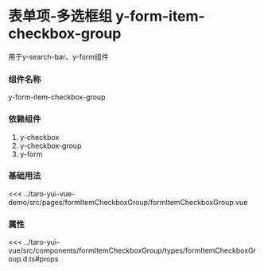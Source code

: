# 表单项-多选框组 y-form-item-checkbox-group

用于y-search-bar、y-form组件

### 组件名称

y-form-item-checkbox-group


### 依赖组件

1. y-checkbox
1. y-checkbox-group
1. y-form

### 基础用法

<ClientOnly>
  <demo-block url="/pages/formItemCheckboxGroup/formItemCheckboxGroup">
<<< ../taro-yui-vue-demo/src/pages/formItemCheckboxGroup/formItemCheckboxGroup.vue
  </demo-block>
</ClientOnly>

### 属性

<<< ../taro-yui-vue/src/components/formItemCheckboxGroup/types/formItemCheckboxGroup.d.ts#props